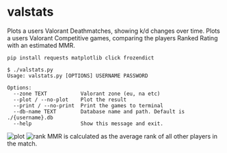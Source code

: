 # valstats
Plots a users Valorant Deathmatches, showing k/d changes over time.
Plots a users Valorant Competitive games, comparing the players Ranked Rating with an estimated MMR.

```pip install requests matplotlib click frozendict```

```
$ ./valstats.py
Usage: valstats.py [OPTIONS] USERNAME PASSWORD

Options:
  --zone TEXT           Valorant zone (eu, na etc)
  --plot / --no-plot    Plot the result
  --print / --no-print  Print the games to terminal
  --db-name TEXT        Database name and path. Default is ./{username}.db
  --help                Show this message and exit.
```
![plot](https://user-images.githubusercontent.com/36073835/133110518-55bcd05b-28e4-4118-a248-c5fcd2e78c96.png)
![rank](https://user-images.githubusercontent.com/36073835/133110547-b9913a40-f3f4-4f55-9fc5-1247fd8dec9c.png)
MMR is calculated as the average rank of all other players in the match.


